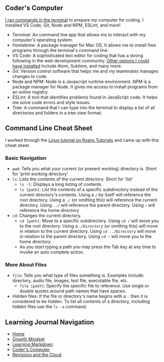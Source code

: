 ## Coder's Computer
[I ran commands in the terminal](https://codefellows.github.io/code-201-prework/prework/) to prepare my computer for coding. I installed VS Code, Git, Node and NPM, ESLint, and more!

- Terminal: An command line app that allows me to interact with my computer's operating system.
- Homebrew: A package manager for Mac OS. It allows me to install free programs through the terminal's command line.
- VS Code: A sophisticated text editor for coding that has a strong following in the web development community. [Other options I could have installed](https://codefellows.github.io/code-102-guide/curriculum/class-02/Choosing-A-Text-Editor--The-Older-Coder.pdf) include Atom, Sublime, and many more. 
- Git: Version control software that helps me and my teammates manages changes to code.
- Node and NPM: Node is a Javascript runtime environment. NPM is a package manager for Node. It gives me access to install programs from an online registry. 
- ESLint: A tool that identifies problems found in JavaScript code. It helps me solve code errors and style issues.
- Tree: A command that I can type into the terminal to display a list of all directories and folders in a tree view format.

## Command Line Cheat Sheet
I worked through the [Linux tutorial on Ryans Tutorials](https://ryanstutorials.net/linuxtutorial/) and came up with this cheat sheet.

### Basic Navigation
- `pwd`: Tells you what your current (or present working) directory is. Short for 'print working directory'
- `ls`: Lists the contents of the current directory. Short for 'list'
  - `ls -l`: Displays a long listing of contents
  - `ls [path]`: List the contents of a specific subdirectory instead of the current directory's contents. Using a `/` by itself will reference the root directory. Using a `./` (or omitting this) will reference the current directory. Using `../` will reference the parent directory. Using `~` will reference the home directory
- `cd`: Changes the current directory.
  - `cd [path]`: Move to a specific subdirectory. Using `cd /` will move you to the root directory. Using a `./Directory` (or omitting this) will move in relation to the current directory. Using `cd ../Directory` will move in relation to the parent directory. Using `cd ~` will move you to the home directory. 
  - As you start typing a path you may press the Tab key at any time to invoke an auto complete action.

### More About Files
- `file`: Tells you what type of files something is. Examples include: directory, audio file, images, text file, executable file, etc.
  - `file [path]`: Specify the specific file to reference. Use single or double quotes around path names that have spaces.
- Hidden files: If the file or directory's name begins with a `.` then it is considered to be hidden. To list all contents of a directory, including hidden files use the `ls -a` command. 

## Learning Journal Navigation
- [Home](README.md)
- [Growth Mindset](GROWTH_MINDSET.md)
- [Learning Markdown](LEARNING_MARKDOWN.md)
- [Coder's Computer](CODERS_COMPUTER.md)
- [Revisions and the Cloud](REVISIONS_AND_THE_CLOUD.md)